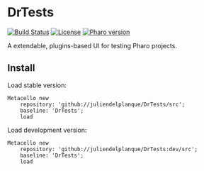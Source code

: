 # DrTests
[![Build Status](https://travis-ci.org/juliendelplanque/DrTests.svg?branch=master)](https://travis-ci.org/juliendelplanque/DrTests)
[![License](https://img.shields.io/badge/license-MIT-blue.svg)](https://raw.githubusercontent.com/juliendelplanque/DrTests/master/LICENSE)
[![Pharo version](https://img.shields.io/badge/Pharo-8.0-%23aac9ff.svg)](https://pharo.org/download)

A extendable, plugins-based UI for testing Pharo projects.

## Install

Load stable version:

```smalltalk
Metacello new
	repository: 'github://juliendelplanque/DrTests/src';
	baseline: 'DrTests';
	load
```


Load development version:

```smalltalk
Metacello new
	repository: 'github://juliendelplanque/DrTests:dev/src';
	baseline: 'DrTests';
	load
```

